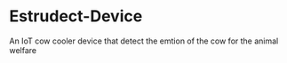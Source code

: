 # Estrudect-Device
An IoT cow cooler device that detect the emtion of the cow for the animal welfare
